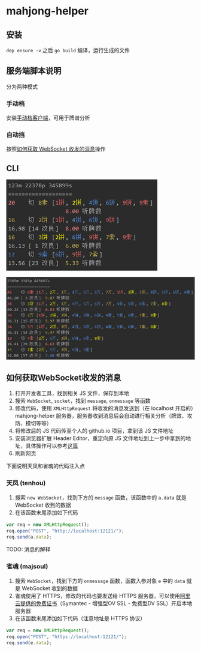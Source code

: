 # mahjong-helper

## 安装

`dep ensure -v` 之后 `go build` 编译，运行生成的文件

## 服务端脚本说明

分为两种模式

### 手动档

安装[手动档客户端](https://github.com/EndlessCheng/mahjong-helper-gui)，可用于牌谱分析

### 自动挡

按照[如何获取 WebSocket 收发的消息](#如何获取WebSocket收发的消息)操作

## CLI

![](img/example1.png)

![](img/example2.png)


## 如何获取WebSocket收发的消息

1. 打开开发者工具，找到相关 JS 文件，保存到本地
2. 搜索 `WebSocket`, `socket`，找到 `message`, `onmessage` 等函数
3. 修改代码，使用 `XMLHttpRequest` 将收发的消息发送到（在 localhost 开启的）mahjong-helper 服务器，服务器收到消息后会自动进行相关分析（牌效、攻防、摸切等等）
4. 将修改后的 JS 代码传至个人的 github.io 项目，拿到该 JS 文件地址
5. 安装浏览器扩展 Header Editor，重定向原 JS 文件地址到上一步中拿到的地址，具体操作可以参考[这篇](https://tieba.baidu.com/p/5956122477)
6. 刷新网页

下面说明天凤和雀魂的代码注入点

### 天凤 (tenhou)

1. 搜索 `new WebSocket`，找到下方的 `message` 函数，该函数中的 `a.data` 就是 WebSocket 收到的数据
2. 在该函数末尾添加如下代码

```javascript
var req = new XMLHttpRequest();
req.open("POST", "http://localhost:12121/");
req.send(a.data);
```

TODO: 消息的解释

### 雀魂 (majsoul)

1. 搜索 `WebSocket`，找到下方的 `onmessage` 函数，函数入参对象 `e` 中的 `data` 就是 WebSocket 收到的数据
2. 雀魂使用了 HTTPS，修改的代码也要发送给 HTTPS 服务器，可以使用[阿里云提供的免费证书](https://common-buy.aliyun.com/?commodityCode=cas#/buy)（Symantec - 增强型OV SSL - 免费型DV SSL）开启本地服务器
3. 在该函数末尾添加如下代码（注意地址是 HTTPS 协议）

```javascript
var req = new XMLHttpRequest();
req.open("POST", "https://localhost:12121/");
req.send(e.data);
```
